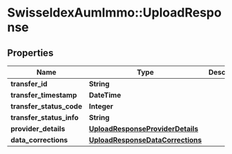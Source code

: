 # SwisseldexAumImmo::UploadResponse

## Properties
Name | Type | Description | Notes
------------ | ------------- | ------------- | -------------
**transfer_id** | **String** |  | [optional] 
**transfer_timestamp** | **DateTime** |  | [optional] 
**transfer_status_code** | **Integer** |  | 
**transfer_status_info** | **String** |  | [optional] 
**provider_details** | [**UploadResponseProviderDetails**](UploadResponseProviderDetails.md) |  | [optional] 
**data_corrections** | [**UploadResponseDataCorrections**](UploadResponseDataCorrections.md) |  | [optional] 


